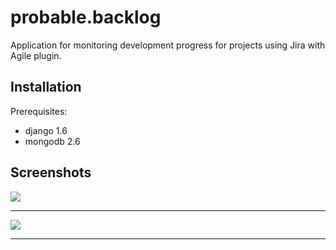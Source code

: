 # probable.backlog

Application for monitoring development progress for projects using Jira with Agile plugin.

## Installation

Prerequisites:
* django 1.6
* mongodb 2.6


## Screenshots

![](https://raw.github.com/purplecode/probable.backlog/master/docs/board.png)
**************************
![](https://raw.github.com/purplecode/probable.backlog/master/docs/charts.png)
**************************


